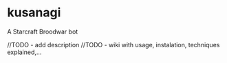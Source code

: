 # kusanagi
A Starcraft Broodwar bot

//TODO - add description
//TODO - wiki with usage, instalation, techniques explained,...
